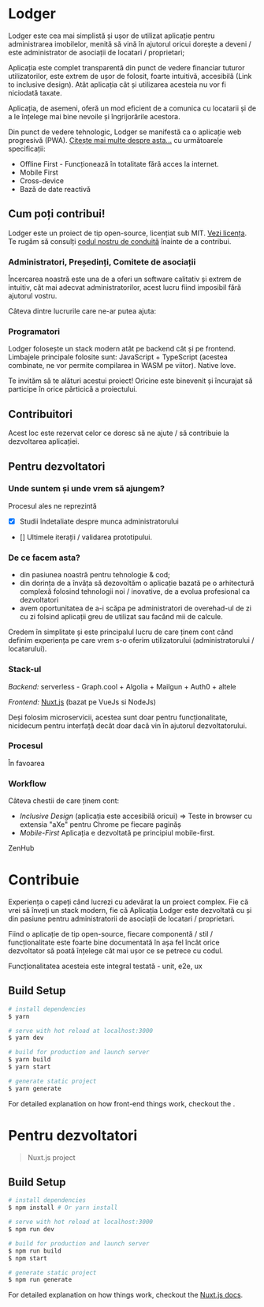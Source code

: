 # Lodger

Lodger este cea mai simplistă și ușor de utilizat aplicație pentru administrarea imobilelor, menită să vină în ajutorul oricui dorește a deveni / este administrator de asociații de locatari / proprietari;

Aplicația este complet transparentă din punct de vedere financiar tuturor utilizatorilor, este extrem de ușor de folosit, foarte intuitivă, accesibilă (Link to inclusive design). Atât aplicația cât și utilizarea acesteia nu vor fi niciodată taxate.

<!-- (DE CE: un studiu ne arată că aplicațiile de genul, în general tind să fie complexe d.p.d.v. al experienței oferite utilizatorului, de multe ori acestuia fiindu-i foarte greu să se acomodeze și să folosească aplicația) -->

Aplicația, de asemeni, oferă un mod eficient de a comunica cu locatarii și de a le înțelege mai bine nevoile și îngrijorările acestora.

Din punct de vedere tehnologic, Lodger se manifestă ca o aplicație web progresivă (PWA). [Citește mai multe despre asta...](https://developers.google.com/web/progressive-web-apps/)
cu următoarele specificații:
- Offline First - Funcționează în totalitate fără acces la internet.
- Mobile First
- Cross-device
- Bază de date reactivă

## Cum poți contribui!

Lodger este un proiect de tip open-source, licențiat sub MIT. [Vezi licența](./LICENSE).
Te rugăm să consulți [codul nostru de conduită](./COD_DE_CONDUITĂ.md) înainte de a contribui.


### Administratori, Președinți, Comitete de asociații

Încercarea noastră este una de a oferi un software calitativ și extrem  de intuitiv, cât mai adecvat administratorilor, acest lucru fiind imposibil fără ajutorul vostru.

Câteva dintre lucrurile care ne-ar putea ajuta:


### Programatori

Lodger folosește un stack modern atât pe backend cât și pe frontend.
Limbajele principale folosite sunt: JavaScript + TypeScript (acestea combinate, ne vor permite compilarea in WASM pe viitor). Native love.

Te invităm să te alături acestui proiect! Oricine este binevenit și încurajat să participe în orice părticică a proiectului.


## Contribuitori

Acest loc este rezervat celor ce doresc să ne ajute / să contribuie la dezvoltarea aplicației.


## Pentru dezvoltatori

### Unde suntem și unde vrem să ajungem?

Procesul ales ne reprezintă

- [x] Studii îndetaliate despre munca administratorului
- [] Ultimele iterații / validarea prototipului.


### De ce facem asta?

- din pasiunea noastră pentru tehnologie & cod;
- din dorința de a învăța să dezovoltăm o aplicație bazată pe o arhitectură complexă folosind tehnologii noi / inovative, de a evolua profesional ca dezvoltatori
- avem oportunitatea de a-i scăpa pe administratori de overehad-ul de zi cu zi folsind aplicații greu de utilizat sau facând mii de calcule.

Credem în simplitate și este principalul lucru de care ținem cont când definim experiența pe care vrem s-o oferim utilizatorului (administratorului / locatarului).


### Stack-ul

*Backend:* serverless - Graph.cool + Algolia + Mailgun + Auth0 + altele

*Frontend:* [Nuxt.js](https://github.com/nuxt/nuxt.js) (bazat pe VueJs si NodeJs)

Deși folosim microservicii, acestea sunt doar pentru funcționalitate, nicidecum pentru interfață decât doar dacă vin în ajutorul dezvoltatorului.


### Procesul

În favoarea


### Workflow

Câteva chestii de care ținem cont:
- *Inclusive Design* (aplicația este accesibilă oricui) => Teste in browser cu extensia "aXe" pentru Chrome pe fiecare paginăș
- *Mobile-First* Aplicația e dezvoltată pe principiul mobile-first.

ZenHub


# Contribuie

Experiența o capeți când lucrezi cu adevărat la un proiect complex.
Fie că vrei să înveți un stack modern, fie că
Aplicația Lodger este dezvoltată cu și din pasiune pentru administratorii de asociații de locatari / proprietari.

Fiind o aplicație de tip open-source, fiecare componentă / stil / funcționalitate este foarte bine documentată în așa fel încât orice dezvoltator să poată înțelege cât mai ușor ce se petrece cu codul.

Funcționalitatea acesteia este integral testată - unit, e2e, ux



## Build Setup

``` bash
# install dependencies
$ yarn

# serve with hot reload at localhost:3000
$ yarn dev

# build for production and launch server
$ yarn build
$ yarn start

# generate static project
$ yarn generate
```

For detailed explanation on how front-end things work, checkout the .


# Pentru dezvoltatori

> Nuxt.js project

## Build Setup

``` bash
# install dependencies
$ npm install # Or yarn install

# serve with hot reload at localhost:3000
$ npm run dev

# build for production and launch server
$ npm run build
$ npm start

# generate static project
$ npm run generate
```

For detailed explanation on how things work, checkout the [Nuxt.js docs](https://github.com/nuxt/nuxt.js).
